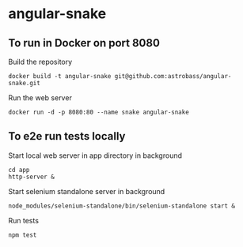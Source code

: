 # angular-snake

## To run in Docker on port 8080

Build the repository
```
docker build -t angular-snake git@github.com:astrobass/angular-snake.git
```

Run the web server
```
docker run -d -p 8080:80 --name snake angular-snake
```

## To e2e run tests locally

Start local web server in app directory in background
```
cd app
http-server &
```

Start selenium standalone server in background
```
node_modules/selenium-standalone/bin/selenium-standalone start &
```

Run tests
```
npm test
```

